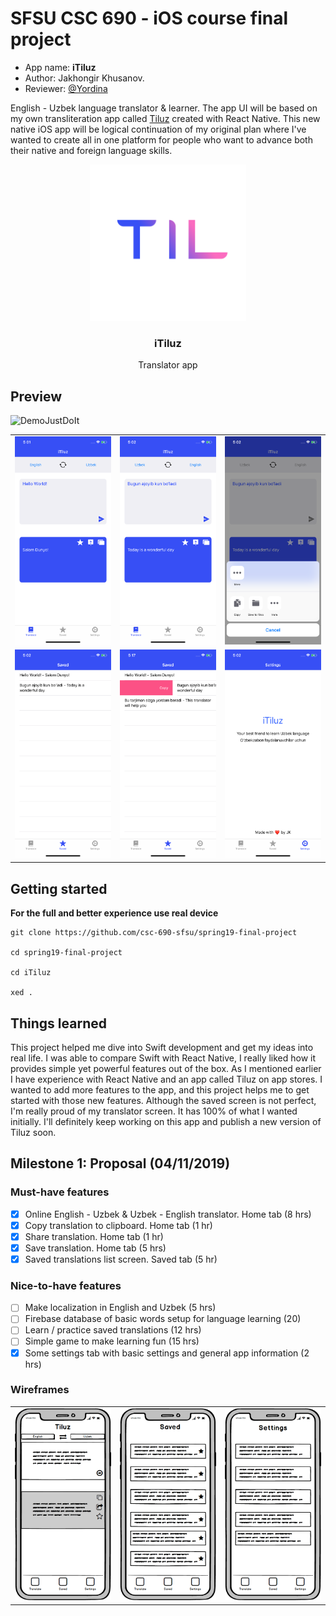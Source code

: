 # SFSU CSC 690 - iOS course final project

- App name: **iTiluz**
- Author: Jakhongir Khusanov.
- Reviewer: [@Yordina](https://github.com/yordina)

English - Uzbek language translator & learner. The app UI will be based on my own transliteration app called [Tiluz](https://github.com/jkhusanov/tiluz) created with React Native. This new native iOS app will be logical continuation of my original plan where I've wanted to create all in one platform for people who want to advance both their native and foreign language skills.

<p align="center">
  <a href="https://github.com/csc-690-sfsu/spring19-final-project">
    <img alt="iTiluz" src="Screenshots/Til.png" width="250">
  </a>
</p>

<h3 align="center">
  iTiluz
</h3>

<p align="center">
  Translator app
</p>

## Preview

![DemoJustDoIt](https://github.com/csc-690-sfsu/spring19-final-project/blob/master/Screenshots/Demo.gif)

|                                             |                                             |                                             |
| :-----------------------------------------: | :-----------------------------------------: | :-----------------------------------------: |
| <img width="250" src="./Screenshots/1.png"> | <img width="250" src="./Screenshots/2.png"> | <img width="250" src="./Screenshots/3.png"> |
| <img width="250" src="./Screenshots/4.png"> | <img width="250" src="./Screenshots/6.png"> | <img width="250" src="./Screenshots/5.png"> |  |

## Getting started

**For the full and better experience use real device**

```
git clone https://github.com/csc-690-sfsu/spring19-final-project

cd spring19-final-project

cd iTiluz

xed .
```

## Things learned

This project helped me dive into Swift development and get my ideas into real life. I was able to compare Swift with React Native, I really liked how it provides simple yet powerful features out of the box. As I mentioned earlier I have experience with React Native and an app called Tiluz on app stores. I wanted to add more features to the app, and this project helps me to get started with those new features. Although the saved screen is not perfect, I'm really proud of my translator screen. It has 100% of what I wanted initially. I'll definitely keep working on this app and publish a new version of Tiluz soon.

## Milestone 1: Proposal (04/11/2019)

### Must-have features

- [x] Online English - Uzbek & Uzbek - English translator. Home tab (8 hrs)
- [x] Copy translation to clipboard. Home tab (1 hr)
- [x] Share translation. Home tab (1 hr)
- [x] Save translation. Home tab (5 hrs)
- [x] Saved translations list screen. Saved tab (5 hr)

### Nice-to-have features

- [ ] Make localization in English and Uzbek (5 hrs)
- [ ] Firebase database of basic words setup for language learning (20)
- [ ] Learn / practice saved translations (12 hrs)
- [ ] Simple game to make learning fun (15 hrs)
- [x] Some settings tab with basic settings and general app information (2 hrs)

### Wireframes

|                                                    |                                                |                                                   |
| :------------------------------------------------: | :--------------------------------------------: | :-----------------------------------------------: |
| <img width="250" src="./Wireframes/Translate.png"> | <img width="250" src="./Wireframes/Saved.png"> | <img width="250" src="./Wireframes/Settings.png"> |
